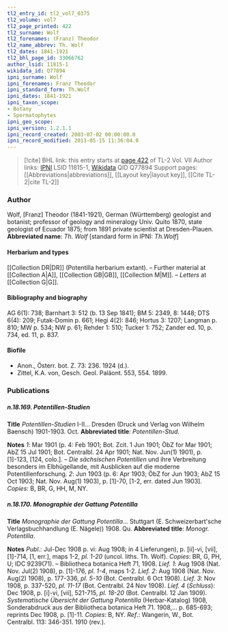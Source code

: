 ```yaml
---
tl2_entry_id: tl2_vol7_0375
tl2_volume: vol7
tl2_page_printed: 422
tl2_surname: Wolf
tl2_forenames: (Franz) Theodor
tl2_name_abbrev: Th. Wolf
tl2_dates: 1841-1921
tl2_bhl_page_id: 33066762
author_lsid: 11815-1
wikidata_id: Q77894
ipni_surname: Wolf
ipni_forenames: Franz Theodor
ipni_standard_form: Th.Wolf
ipni_dates: 1841-1921
ipni_taxon_scope: 
- Botany
- Spermatophytes
ipni_geo_scope: 
ipni_version: 1.2.1.1
ipni_record_created: 2003-07-02 00:00:00.0
ipni_record_modified: 2013-05-15 11:36:04.0
---
```


> [!cite] BHL link: this entry starts at [page 422](https://www.biodiversitylibrary.org/page/33066762) of TL-2 Vol. VII
> Author links: [IPNI](https://www.ipni.org/a/11815-1) LSID 11815-1, [Wikidata](https://www.wikidata.org/wiki/Q77894) QID Q77894
> Support pages: [[Abbreviations|abbreviations]], [[Layout key|layout key]], [[Cite TL-2|cite TL-2]]

### Author

Wolf, \[Franz\] Theodor (1841-1921), German (Württemberg) geologist and botanist; professor of geology and mineralogy Univ. Quito 1870, state geologist of Ecuador 1875; from 1891 private scientist at Dresden-Plauen. 
**Abbreviated name**: *Th. Wolf* \[standard form in IPNI: *Th.Wolf*\]

#### Herbarium and types

[[Collection DR|DR]] (Potentilla herbarium extant). – Further material at [[Collection A|A]], [[Collection GB|GB]], [[Collection M|M]]. – *Letters* at [[Collection G|G]].

#### Bibliography and biography

AG 6(1): 738; Barnhart 3: 512 (b. 13 Sep 1841); BM 5: 2349, 8: 1448; DTS 6(4): 209; Futak-Domin p. 661; Hegi 4(2): 846; Hortus 3: 1207; Langman p. 810; MW p. 534; NW p. 61; Rehder 1: 510; Tucker 1: 752; Zander ed. 10, p. 734, ed. 11, p. 837.

#### Biofile

- Anon., Österr. bot. Z. 73: 236. 1924 (d.).
- Zittel, K.A. von, Gesch. Geol. Paläont. 553, 554. 1899.

### Publications

##### n.18.169. Potentillen-Studien

**Title**
*Potentillen-Studien* I-II... Dresden (Druck und Verlag von Wilhelm Baensch) 1901-1903. Oct.
**Abbreviated title**: *Potentillen-Stud.*

**Notes**
*1*: Mar 1901 (p. 4: Feb 1901; Bot. Zcit. 1 Jun 1901; ÖbZ for Mar 1901; AbZ 15 Jul 1901; Bot. Centralbl. 24 Apr 1901; Nat. Nov. Jun(1) 1901), p. \[1\]-123, \[124, colo.\]. – *Die sächsischen Potentillen* und ihre Verbreitung besonders im Elbhügellande, mit Ausblicken auf die moderne Potentillenforschung.
*2*: Jun 1903 (p. 6: Apr 1903; ÖbZ for Jun 1903; AbZ 15 Oct 1903; Nat. Nov. Aug(1) 1903), p. \[1\]-70, \[1-2, err. dated Jun 1903\].
*Copies*: B, BR, G, HH, M, NY.

##### n.18.170. Monographie der Gattung Potentilla

**Title**
*Monographie der Gattung Potentilla*... Stuttgart (E. Schweizerbart'sche Verlagsbuchhandlung (E. Nägele)) 1908. Qu.
**Abbreviated title**: *Monogr. Potentilla*.

**Notes**
*Publ*.: Jul-Dec 1908 p. vi: Aug 1908; in 4 Lieferungen), p. \[ii\]-vi, \[vii\], \[1\]-714, \[1, err.\], maps 1-2, *pl. 1-20* (uncol. liths. Th. Wolf). *Copies*: BR, G, PH, U; IDC 9239(71). – Bibliotheca botanica Heft 71, 1908.
*Lief. 1*: Aug 1908 (Nat. Nov. Jul(2) 1908), p. \[1\]-176, *pl. 1-4*, maps 1-2.
*Lief. 2*: Aug 1908 (Nat. Nov. Aug(2) 1908), p. 177-336, *pl. 5-10* (Bot. Centralbl. 6 Oct 1908).
*Lief. 3*: Nov 1908, p. 337-520, *pl. 11-17* (Bot. Centralbl. 24 Nov 1908).
*Lief. 4* (*Schluss*): Dec 1908, p. \[i\]-vi, \[vii\], 521-715, *pl. 18-20* (Bot. Centralbl. 12 Jan 1909).
*Systematische Übersicht der Gattung Potentilla* (Herbar-Katalog) 1908, Sonderabdruck aus der Bibliotheca botanica Heft 71. 1908,... p. 685-693; reprints Dec 1908, p. \[1\]-11.
*Copies*: B, NY.
*Ref*.: Wangerin, W., Bot. Centralbl. 113: 346-351. 1910 (rev.).


